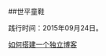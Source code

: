 ##世平童鞋

践行时间：2015年09月24日。

<a target="_blank" href="http://ssipon.github.io/blog/2015/09/25/how-to-build-a-blog/">如何搭建一个独立博客</a>



